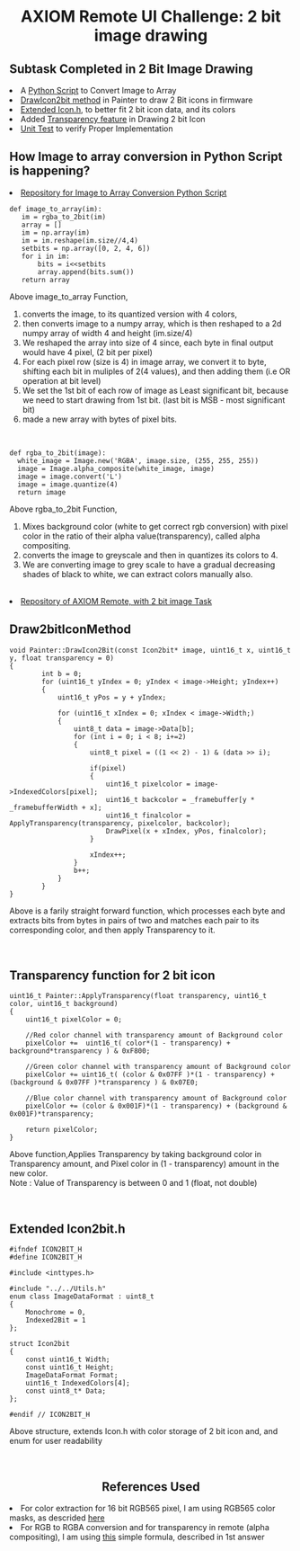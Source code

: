 <h1 align = "center"> AXIOM Remote UI Challenge: 2 bit image drawing </h1>

<h2> Subtask Completed in 2 Bit Image Drawing </h2>
<li>A <a href = "https://github.com/eppisai/IMAGE_TO_ARRAY/blob/master/script.py">Python Script</a> to Convert Image to Array</li>
<li><a href = "https://github.com/eppisai/AXIOM-Remote/blob/266c0fe3ba9ce842994d3a084f479fd68e840751/Firmware/UI/Painter/Painter.cpp#L628">DrawIcon2bit method</a> in Painter to draw 2 Bit icons in firmware</li>
<li><a href = "https://github.com/eppisai/AXIOM-Remote/blob/21df13431b2eac1c2bfe0043ebd69c182f2fb3bc/Firmware/UI/Widgets/Icon2bit.h#L13">Extended Icon.h</a>, to better fit 2 bit icon data, and its colors</li>
<li>Added <a href = "https://github.com/eppisai/AXIOM-Remote/blob/266c0fe3ba9ce842994d3a084f479fd68e840751/Firmware/UI/Painter/Painter.cpp#L658">Transparency feature</a> in Drawing 2 bit Icon</li>
<li><a href = "https://github.com/eppisai/AXIOM-Remote/blob/08281a742191944015bdff802168d39def9ca15a/FirmwareTest/PainterTest.cpp#L217">Unit Test</a> to verify Proper Implementation</li>


<h2> How Image to array conversion in Python Script is happening? </h2>
 <li><a href = "https://github.com/eppisai/IMAGE_TO_ARRAY"> Repository for Image to Array Conversion Python Script</a></li>
 
 ```
def image_to_array(im):
    im = rgba_to_2bit(im)
    array = []
    im = np.array(im)
    im = im.reshape(im.size//4,4)
    setbits = np.array([0, 2, 4, 6])
    for i in im:
        bits = i<<setbits
        array.append(bits.sum())
    return array
  ```
  
  Above image_to_array Function,
  1. converts the image, to its quantized version with 4 colors, 
  2. then converts image to a numpy array, which is then reshaped to a 2d numpy array of width 4 and height (im.size/4) 
  3. We reshaped the array into size of 4 since, each byte in final output would have 4 pixel, (2 bit per pixel)
  4. For each pixel row (size is 4) in image array, we convert it to byte, shifting each bit in muliples of 2(4 values), and then adding them (i.e OR operation at bit level)
  5. We set the 1st bit of each row of image as Least significant bit, because we need to start drawing from 1st bit. (last bit is MSB - most significant bit)
  6. made a new array with bytes of pixel bits. 
  
  <br>
  
  ```
  def rgba_to_2bit(image):
    white_image = Image.new('RGBA', image.size, (255, 255, 255))
    image = Image.alpha_composite(white_image, image)
    image = image.convert('L')
    image = image.quantize(4)
    return image
  
  ```
  
  
  Above rgba_to_2bit Function,
  1. Mixes background color (white to get correct rgb conversion) with pixel color in the ratio of their alpha value(transparency), called alpha compositing.
  2. converts the image to greyscale and then in quantizes its colors to 4.
  3. We are converting image to grey scale to have a gradual decreasing shades of black to white, we can extract colors manually also.

<br>

 <li><a href = "https://github.com/eppisai/AXIOM-Remote/tree/2bitimageTask"> Repository of AXIOM Remote, with 2 bit image Task</a></li>
<h2> Draw2bitIconMethod </h2>

```
void Painter::DrawIcon2Bit(const Icon2bit* image, uint16_t x, uint16_t y, float transparency = 0)
{
        int b = 0;
        for (uint16_t yIndex = 0; yIndex < image->Height; yIndex++)
        {
            uint16_t yPos = y + yIndex;

            for (uint16_t xIndex = 0; xIndex < image->Width;)
            {
                uint8_t data = image->Data[b];
                for (int i = 0; i < 8; i+=2)
                {
                    uint8_t pixel = ((1 << 2) - 1) & (data >> i);

                    if(pixel)
                    {
                        uint16_t pixelcolor = image->IndexedColors[pixel];
                        uint16_t backcolor = _framebuffer[y * _framebufferWidth + x];
                        uint16_t finalcolor = ApplyTransparency(transparency, pixelcolor, backcolor);
                        DrawPixel(x + xIndex, yPos, finalcolor);
                    }

                    xIndex++;
                }
                b++;
            }
        }  
}

```

Above is a farily straight forward function, which processes each byte and extracts bits from bytes in pairs of two and matches each pair to its corresponding color, and then apply Transparency to it.

<br>

<h2> Transparency function for 2 bit icon </h2>

```
uint16_t Painter::ApplyTransparency(float transparency, uint16_t color, uint16_t background)
{   
    uint16_t pixelColor = 0;

    //Red color channel with transparency amount of Background color
    pixelColor +=  uint16_t( color*(1 - transparency) + background*transparency ) & 0xF800;

    //Green color channel with transparency amount of Background color
    pixelColor += uint16_t( (color & 0x07FF )*(1 - transparency) + (background & 0x07FF )*transparency ) & 0x07E0;

    //Blue color channel with transparency amount of Background color
    pixelColor += (color & 0x001F)*(1 - transparency) + (background & 0x001F)*transparency;

    return pixelColor;
}

```

Above function,Applies Transparency by taking background color in Transparency amount, and Pixel color in (1 - transparency) amount in the new color. <br>Note : Value of Transparency is between 0 and 1 (float, not double)

<br>

<h2> Extended Icon2bit.h </h2>

```
#ifndef ICON2BIT_H
#define ICON2BIT_H

#include <inttypes.h>

#include "../../Utils.h"
enum class ImageDataFormat : uint8_t
{
	Monochrome = 0,
	Indexed2Bit = 1
};

struct Icon2bit
{
    const uint16_t Width;
    const uint16_t Height;
    ImageDataFormat Format;
    uint16_t IndexedColors[4];
    const uint8_t* Data;
};

#endif // ICON2BIT_H

```

Above structure, extends Icon.h with color storage of 2 bit icon and, and enum for user readability

<br>

<h2 align = "center">References Used </h2>
<ui>
	<li>For color extraction for 16 bit RGB565 pixel, I am using RGB565 color masks, as descrided <a href = "https://docs.microsoft.com/en-us/windows/win32/directshow/working-with-16-bit-rgb">here</a> </li>
	<li>For RGB to RGBA conversion and for transparency in remote (alpha compositing), I am using <a href = "https://stackoverflow.com/questions/2049230/convert-rgba-color-to-rgb">this</a> simple formula, described in 1st answer</li>
</ui>
<br>
 <h2 align = "center>Screenshot of the output </h2>
	
![Screenshot_20210319_225604](https://user-images.githubusercontent.com/54789531/111819598-8a6adb80-8906-11eb-943a-e6ae4a769350.png)
